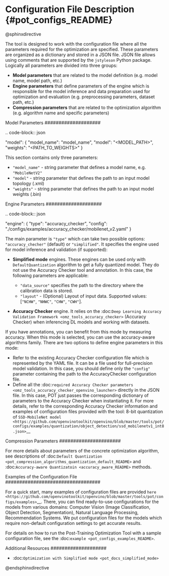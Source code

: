 # Configuration File Description {#pot_configs_README}

@sphinxdirective

The tool is designed to work with the configuration file where all the parameters required for the optimization are specified. These parameters are organized as a dictionary and stored in
a JSON file. JSON file allows using comments that are supported by the ``jstyleson`` Python package.
Logically all parameters are divided into three groups:

- **Model parameters** that are related to the model definition (e.g. model name, model path, etc.)
- **Engine parameters** that define parameters of the engine which is responsible for the model inference and data preparation used for optimization and evaluation (e.g. preprocessing parameters, dataset path, etc.)
- **Compression parameters** that are related to the optimization algorithm (e.g. algorithm name and specific parameters)

Model Parameters
####################

.. code-block:: json

   "model": {
           "model_name": "model_name",
           "model": "<MODEL_PATH>",
           "weights": "<PATH_TO_WEIGHTS>"
       }


This section contains only three parameters:

- ``"model_name"`` - string parameter that defines a model name, e.g. ``"MobileNetV2"``
- ``"model"`` - string parameter that defines the path to an input model topology (.xml)
- ``"weights"`` - string parameter that defines the path to an input model weights (.bin)

Engine Parameters
####################

.. code-block:: json

   "engine": {
           "type": "accuracy_checker",
           "config": "./configs/examples/accuracy_checker/mobilenet_v2.yaml"
       }


The main parameter is ``"type"`` which can take two possible options: ``"accuracy_checher"`` (default) or ``"simplified"``. It specifies the engine used for model inference and validation (if supported):

- **Simplified mode** engines. These engines can be used only with ``DefaultQuantization`` algorithm to get a fully quantized model. They do not use the Accuracy Checker tool and annotation. In this case, the following parameters are applicable:

  - ``"data_source"`` specifies the path to the directory​ where the calibration data is stored.
  - ``"layout"`` - (Optional) Layout of input data. Supported values: [``"NCHW"``, ``"NHWC"``, ``"CHW"``, ``"CWH"``]​.

- **Accuracy Checker** engine. It relies on the :doc:`Deep Learning Accuracy Validation Framework <omz_tools_accuracy_checker>` (Accuracy Checker) when inferencing DL models and working with datasets.

If you have annotations, you can benefit from this mode by measuring accuracy.  When this mode is selected, you can use the accuracy-aware algorithms family.
There are two options to define engine parameters in this mode:

- Refer to the existing Accuracy Checker configuration file which is represented by the YAML file. It can be a file used for full-precision model validation. In this case, you should define only the ``"config"`` parameter containing the path to the AccuracyChecker configuration file.
- Define all the :doc:`required Accuracy Checker parameters <omz_tools_accuracy_checker_openvino_launcher>` directly in the JSON file. In this case, POT just passes the corresponding dictionary of parameters to the Accuracy Checker when instantiating it. For more details, refer to the corresponding Accuracy Checker information and examples of configuration files provided with the tool: 8-bit quantization of `SSD-MobileNet model <https://github.com/openvinotoolkit/openvino/blob/master/tools/pot/configs/examples/quantization/object_detection/ssd_mobilenetv1_int8.json>`__

Compression Parameters
######################

For more details about parameters of the concrete optimization algorithm, see descriptions of :doc:`Default Quantization <pot_compression_algorithms_quantization_default_README>` and :doc:`Accuracy-aware Quantizatoin <accuracy_aware_README>` methods.

Examples of the Configuration File
##################################

For a quick start, many examples of configuration files are provided `here <https://github.com/openvinotoolkit/openvino/blob/master/tools/pot/configs/examples>`__. 
There, you can find ready-to-use configurations for the models from various domains: Computer Vision (Image Classification, Object Detection, Segmentation), Natural Language Processing, Recommendation Systems. We put configuration files for the models which require non-default configuration settings to get accurate results.

For details on how to run the Post-Training Optimization Tool with a sample configuration file, see the :doc:`example <pot_configs_examples_README>`.

Additional Resources
####################

* :doc:`Optimization with Simplified mode <pot_docs_simplified_mode>`

@endsphinxdirective
